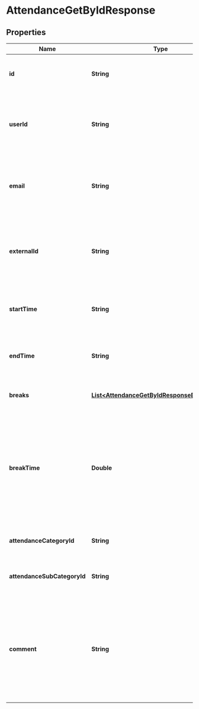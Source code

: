 

# AttendanceGetByIdResponse


## Properties

| Name | Type | Description | Notes |
|------------ | ------------- | ------------- | -------------|
|**id** | **String** | The _id of the requested attendance entry. |  [optional] |
|**userId** | **String** | The id of the employee associated to the requested attendance entry. |  [optional] |
|**email** | **String** | The email of the employee associated to the requested attendance entry. |  [optional] |
|**externalId** | **String** | The external Id of the employee associated to the requested attendance entry. |  [optional] |
|**startTime** | **String** | The start date time of the requested attendance entry. |  [optional] |
|**endTime** | **String** | The end date time of the requested attendance entry. |  [optional] |
|**breaks** | [**List&lt;AttendanceGetByIdResponseBreaksInner&gt;**](AttendanceGetByIdResponseBreaksInner.md) | Array that contains the breaks in detail. |  [optional] |
|**breakTime** | **Double** | Number of minutes of break time. If there is no &#39;breaktime&#39; this field will not be in the response. This value is the sum of the total time of breaks. |  [optional] |
|**attendanceCategoryId** | **String** | The Kenjo _id of the attendance category. |  [optional] |
|**attendanceSubCategoryId** | **String** | The Kenjo _id of the attendance sub category. |  [optional] |
|**comment** | **String** | Optional text to describe an attendance record (pair of startTime and endTime). The maximum number of characters is 150. |  [optional] |



